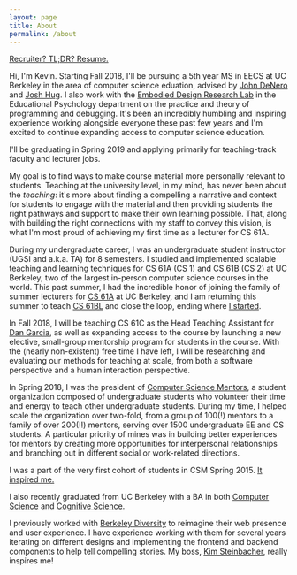```yaml
---
layout: page
title: About
permalink: /about
---
```


[Recruiter? TL;DR? Resume.](/resume)

Hi, I'm Kevin. Starting Fall 2018, I'll be pursuing a 5th year MS in EECS at UC
Berkeley in the area of computer science eduation, advised by [John DeNero][]
and [Josh Hug][]. I also work with the [Embodied Design Research Lab][EDRL] in
the Educational Psychology department on the practice and theory of programming
and debugging. It's been an incredibly humbling and inspiring experience
working alongside everyone these past few years and I'm excited to continue
expanding access to computer science education.

I'll be graduating in Spring 2019 and applying primarily for teaching-track
faculty and lecturer jobs.

My goal is to find ways to make course material more personally relevant to
students. Teaching at the university level, in my mind, has never been about
the *teaching*: it's more about finding a compelling a narrative and context
for students to engage with the material and then providing students the right
pathways and support to make their own learning possible. That, along with
building the right connections with my staff to convey this vision, is what I'm
most proud of achieving my first time as a lecturer for CS 61A.

During my undergraduate career, I was an undergraduate student instructor (UGSI
and a.k.a. TA) for 8 semesters. I studied and implemented scalable teaching and
learning techniques for CS 61A (CS 1) and CS 61B (CS 2) at UC Berkeley, two of
the largest in-person computer science courses in the world.  This past summer,
I had the incredible honor of joining the family of summer lecturers for [CS
61A][] at UC Berkeley, and I am returning this summer to teach [CS 61BL][] and
close the loop, ending where [I started][CS 61BL SU16 Staff].

In Fall 2018, I will be teaching CS 61C as the Head Teaching Assistant for [Dan
Garcia][], as well as expanding access to the course by launching a new elective,
small-group mentorship program for students in the course. With the (nearly
non-existent) free time I have left, I will be researching and evaluating our
methods for teaching at scale, from both a software perspective and a human
interaction perspective.

In Spring 2018, I was the president of [Computer Science Mentors][], a student
organization composed of undergraduate students who volunteer their time and
energy to teach other undergraduate students. During my time, I helped scale
the organization over two-fold, from a group of 100(!) mentors to a family of
over 200(!!) mentors, serving over 1500 undergraduate EE and CS students. A
particular priority of mines was in building better experiences for mentors by
creating more opportunities for interpersonal relationships and branching out
in different social or work-related directions.

I was a part of the very first cohort of students in CSM Spring 2015. [It
inspired me.][Year One]

I also recently graduated from UC Berkeley with a BA in both [Computer
Science][] and [Cognitive Science][].

I previously worked with [Berkeley Diversity][] to reimagine their web presence
and user experience. I have experience working with them for several years
iterating on different designs and implementing the frontend and backend
components to help tell compelling stories. My boss, [Kim Steinbacher][],
really inspires me!

[John DeNero]: http://denero.org/
[Josh Hug]: http://www.dailycal.org/2017/06/19/thank-josh-hug/
[Dan Garcia]: https://people.eecs.berkeley.edu/~ddgarcia/
[EDRL]: https://edrl.berkeley.edu/
[CS 61A]: http://inst.eecs.berkeley.edu/~cs61a/su17/
[CS 61BL]: https://cs61bl.org/su18
[CS 61BL SU16 Staff]: https://cs61bl.org/su16/staff.html
[Computer Science Mentors]: https://csmentors.berkeley.edu/
[Year One]: /2016/08/22/Year-One.html
[Computer Science]: https://eecs.berkeley.edu/academics/undergraduate/cs-ba
[Cognitive Science]: http://cogsci.berkeley.edu/
[Berkeley Diversity]: https://diversity.berkeley.edu
[Kim Steinbacher]: http://www.berkeley.edu/news/berkeleyan/2005/08/03_steinbacher.shtml
